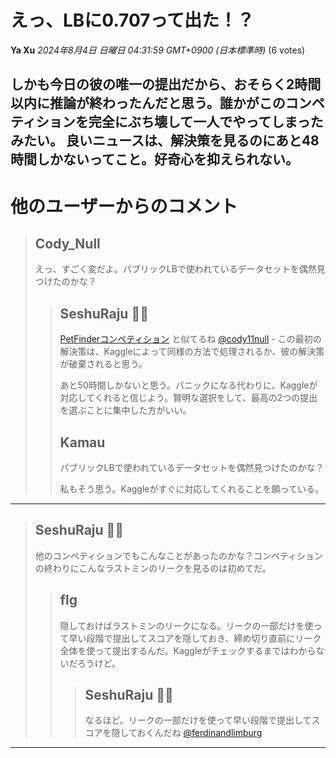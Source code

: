 # えっ、LBに0.707って出た！？
**Ya Xu** *2024年8月4日 日曜日 04:31:59 GMT+0900 (日本標準時)* (6 votes)

しかも今日の彼の唯一の提出だから、おそらく2時間以内に推論が終わったんだと思う。誰かがこのコンペティションを完全にぶち壊して一人でやってしまったみたい。
良いニュースは、解決策を見るのにあと48時間しかないってこと。好奇心を抑えられない。
---
# 他のユーザーからのコメント
> ## Cody_Null
> 
> えっ、すごく変だよ。パブリックLBで使われているデータセットを偶然見つけたのかな？
> 
> 
> 
> > ## SeshuRaju 🧘‍♂️
> > 
> > 
> > [PetFinderコンペティション](https://www.kaggle.com/c/petfinder-adoption-prediction/discussion/125436) と似てるね [@cody11null](https://www.kaggle.com/cody11null) - この最初の解決策は、Kaggleによって同様の方法で処理されるか、彼の解決策が破棄されると思う。
> > 
> > あと50時間しかないと思う。パニックになる代わりに、Kaggleが対応してくれると信じよう。賢明な選択をして、最高の2つの提出を選ぶことに集中した方がいい。
> > 
> > 
> > 
> > ## Kamau
> > 
> > 
> > パブリックLBで使われているデータセットを偶然見つけたのかな？
> > 
> > 私もそう思う。Kaggleがすぐに対応してくれることを願っている。
> > 
> > 
> > 
---
> ## SeshuRaju 🧘‍♂️
> 
> 他のコンペティションでもこんなことがあったのかな？コンペティションの終わりにこんなラストミンのリークを見るのは初めてだ。
> 
> 
> 
> > ## flg
> > 
> > 隠しておけばラストミンのリークになる。リークの一部だけを使って早い段階で提出してスコアを隠しておき、締め切り直前にリーク全体を使って提出するんだ。Kaggleがチェックするまではわからないだろうけど。
> > 
> > 
> > 
> > > ## SeshuRaju 🧘‍♂️
> > > 
> > > なるほど。リークの一部だけを使って早い段階で提出してスコアを隠しておくんだね [@ferdinandlimburg](https://www.kaggle.com/ferdinandlimburg) 
> > > 
> > > 
> > > 
---

